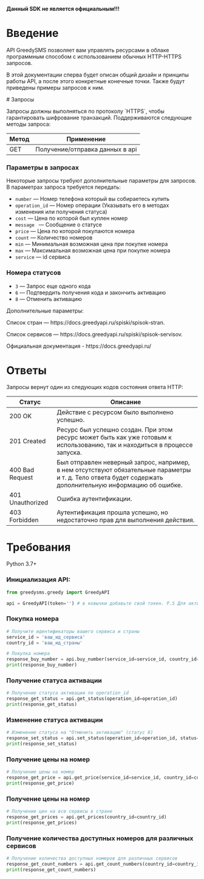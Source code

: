**Данный SDK не является официальным!!!**
# Введение

<p>API GreedySMS позволяет вам управлять ресурсами в облаке программным способом с использованием обычных HTTP-HTTPS запросов.</p>
<p>В этой документации сперва будет описан общий дизайн и принципы работы API, а после этого конкретные конечные точки. Также будут приведены примеры запросов к ним.</p>
# Запросы
<p>Запросы должны выполняться по протоколу `HTTPS`, чтобы гарантировать шифрование транзакций. Поддерживаются следующие методы запроса:</p>

|Метод|Применение|
|--- |--- |
|GET|Получение/отправка данных в api|

### Параметры в запросах
Некоторые запросы требуют дополнительные параметры для запросов. В параметрах запроса требуется передать:
- `number` — Номер телефона который вы собираетесь купить
- `operation_id` — Номер операции (Указывать его в методах изменения или получения статуса)
- `cost` — Цена по которой был куплен номер
- `message ` — Сообщение о статусе
- `price` — Цена по которой покупаются номера
- `count` — Количество номеров
- `min` — Минимальная возможная цена при покупке номера
- `max` — Максимальная возможная цена при покупке номера
- `service` — id сервиса
### Номера статусов
- `3` — Запрос еще одного кода
- `6` — Подтвердить получения кода и закончить активацию
- `8` — Отменить активацию

Дополнительные параметры:
<p>Список стран — https://docs.greedyapi.ru/spiski/spisok-stran.</p>
<p>Список сервисов — https://docs.greedyapi.ru/spiski/spisok-servisov.</p>

<p>Официальная документация - https://docs.greedyapi.ru/</p>

# Ответы
Запросы вернут один из следующих кодов состояния ответа HTTP:

|Статус|Описание|
|--- |--- |
|200 OK|Действие с ресурсом было выполнено успешно.|
|201 Created|Ресурс был успешно создан. При этом ресурс может быть как уже готовым к использованию, так и находиться в процессе запуска.|
|400 Bad Request|Был отправлен неверный запрос, например, в нем отсутствуют обязательные параметры и т. д. Тело ответа будет содержать дополнительную информацию об ошибке.|
|401 Unauthorized|Ошибка аутентификации.|
|403 Forbidden|Аутентификация прошла успешно, но недостаточно прав для выполнения действия.|


# Требования
Python 3.7+

### Инициализация API:
```python
from greedysms.greedy import GreedyAPI 

api = GreedyAPI(token='') # в ковычки добавьте свой токен. P.S Для активации токена вы должны написать сапорту!!!
```
### Покупка номера

```python
# Получите идентификаторы вашего сервиса и страны
service_id = 'ваш_ид_сервиса'
country_id = 'ваш_ид_страны'

# Покупка номера
response_buy_number = api.buy_number(service_id=service_id, country_id=country_id)
print(response_buy_number)
```

### Получение статуса активации

```python
# Получение статуса активации по operation_id
response_get_status = api.get_status(operation_id=operation_id)
print(response_get_status)
```

### Изменение статуса активации

```python
# Изменение статуса на "Отменить активацию" (статус 8)
response_set_status = api.set_status(operation_id=operation_id, status=8)
print(response_set_status)
```

### Получение цены на номер

```python
# Получение цены на номер
response_get_price = api.get_price(service_id=service_id, country_id=country_id)
print(response_get_price)
```

### Получение цены на номер

```python
# Получение цен на все сервисы в стране
response_get_prices = api.get_prices(country_id=country_id)
print(response_get_prices)
```

### Получение количества доступных номеров для различных сервисов

```python
# Получение количества доступных номеров для различных сервисов
response_get_count_numbers = api.get_count_numbers(country_id=country_id)
print(response_get_count_numbers)
```
